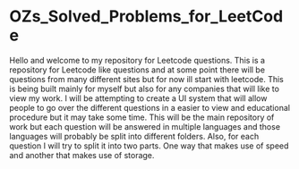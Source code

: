 # OZs_Solved_Problems_for_LeetCode
Hello and welcome to my repository for Leetcode questions. This is a repository for Leetcode like questions and at some point there will be questions from many different sites but for now ill start with leetcode. This is being built mainly for myself but also for any companies that will like to view my work. I will be attempting to create a UI system that will allow people to go over the different questions in a easier to view and educational procedure but it may take some time. This will be the main repository of work but each question will be answered in multiple languages and those languages will probably be split into different folders. Also, for each question I will try to split it into two parts. One way that makes use of speed and another that makes use of storage.
